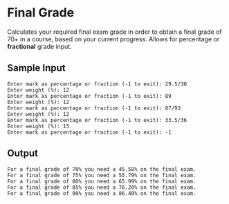 # Final Grade
Calculates your required final exam grade in order to obtain a final grade of 70+ in a course, based on your current progress. Allows for percentage or **fractional** grade input.

## Sample Input

```
Enter mark as percentage or fraction (-1 to exit): 29.5/30
Enter weight (%): 12
Enter mark as percentage or fraction (-1 to exit): 89
Enter weight (%): 12
Enter mark as percentage or fraction (-1 to exit): 87/93
Enter weight (%): 12
Enter mark as percentage or fraction (-1 to exit): 33.5/36
Enter weight (%): 15
Enter mark as percentage or fraction (-1 to exit): -1
```

## Output

```
For a final grade of 70% you need a 45.58% on the final exam.
For a final grade of 75% you need a 55.79% on the final exam.
For a final grade of 80% you need a 65.99% on the final exam.
For a final grade of 85% you need a 76.20% on the final exam.
For a final grade of 90% you need a 86.40% on the final exam.
```

